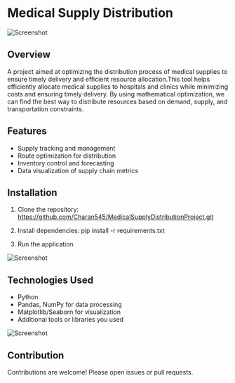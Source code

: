 # Medical Supply Distribution
![Screenshot](1.jpg)

## Overview
A project aimed at optimizing the distribution process of medical supplies to ensure timely delivery and efficient resource allocation.This tool helps efficiently allocate medical supplies to hospitals and clinics while minimizing costs and ensuring timely delivery. By using mathematical optimization, we can find the best way to distribute resources based on demand, supply, and transportation constraints.

## Features
- Supply tracking and management  
- Route optimization for distribution  
- Inventory control and forecasting  
- Data visualization of supply chain metrics

## Installation
1. Clone the repository:
https://github.com/Charan545/MedicalSupplyDistributionProject.git
2. Install dependencies:
pip install -r requirements.txt

3. Run the application 

![Screenshot](2.jpg)

## Technologies Used
- Python  
- Pandas, NumPy for data processing  
- Matplotlib/Seaborn for visualization  
- Additional tools or libraries you used

![Screenshot](3.jpg)

## Contribution
Contributions are welcome! Please open issues or pull requests.



